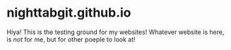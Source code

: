 # nighttabgit.github.io


Hiya! This is the testing ground for my websites! Whatever website is here, is *not* for me, but for other poeple to look at!
